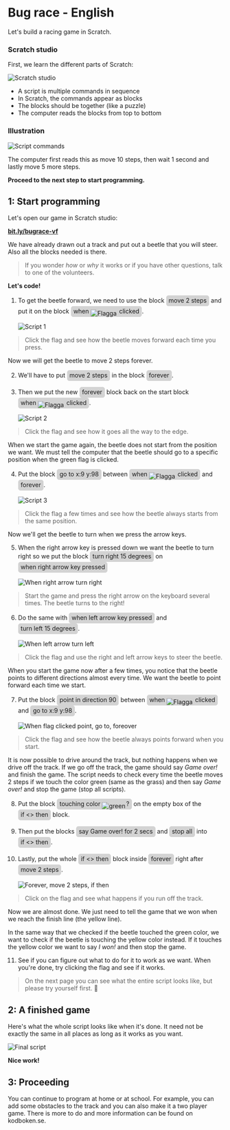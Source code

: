 <style> i.sb {
    border: 1px solid lightgray;
    border-radius: 5px;
    background: lightgray;
    padding: 2px 5px 4px 5px;
    font-style: normal;
    display: inline-block;
  } i.sb img {
    position: relative;
    margin: 0 2px 0 0 !important;
    top: 5px;
  }</style>

# Bug race - English

Let's build a racing game in Scratch.

### Scratch studio

First, we learn the different parts of Scratch:

![Scratch studio](scratch-studio.png)

- A script is multiple commands in sequence
- In Scratch, the commands appear as blocks
- The blocks should be together (like a puzzle)
- The computer reads the blocks from top to bottom

### Illustration

![Script commands](skript-kommandon.png)

The computer first reads this as move 10 steps, then wait 1 second and lastly move 5 more steps.

**Proceed to the next step to start programming.**

## 1: Start programming

Let's open our game in Scratch studio:

**<a href="http://bit.ly/bugrace-vf" target="_blank">bit.ly/bugrace-vf</a>**

We have already drawn out a track and put out a beetle that you will steer. Also all the blocks needed is there.

> If you wonder _how_ or _why_ it works or if you have other questions, talk to one of the volunteers.

**Let's code!**

1. To get the beetle forward, we need to use the block <i class="sb">move 2 steps</i> and put it on the block <i class="sb">when ![Flagga](flagga.png) clicked</i>.

    ![Script 1](skript-01.png)

> Click the flag and see how the beetle moves forward each time you press.

Now we will get the beetle to move 2 steps forever.

2. We'll have to put <i class="sb">move 2 steps</i> in the block <i class="sb">forever</i>.
3. Then we put the new <i class="sb">forever</i> block back on the start block <i class="sb">when ![Flagga](flagga.png) clicked</i>.

    ![Script 2](skript-02.png)

> Click the flag and see how it goes all the way to the edge.

When we start the game again, the beetle does not start from the position we want. We must tell the computer that the beetle should go to a specific position when the green flag is clicked.

4. Put the block <i class="sb">go to x:9 y:98</i> between <i class="sb">when ![Flagga](flagga.png) clicked</i> and <i class="sb">forever</i>.

    ![Script 3](skript-03.png)

> Click the flag a few times and see how the beetle always starts from the same position.

Now we'll get the beetle to turn when we press the arrow keys.

5. When the right arrow key is pressed down we want the beetle to turn right so we put the block <i class="sb">turn right 15 degrees</i> on <i class="sb">when right arrow key pressed</i>

    ![When right arrow turn right](skript-04a.png)

> Start the game and press the right arrow on the keyboard several times. The beetle turns to the right!

6. Do the same with <i class="sb">when left arrow key pressed</i> and <i class="sb">turn left 15 degrees</i>.

    ![When left arrow turn left](skript-04b.png)

> Click the flag and use the right and left arrow keys to steer the beetle.

When you start the game now after a few times, you notice that the beetle points to different directions almost every time. We want the beetle to point forward each time we start.

7. Put the block <i class="sb">point in direction 90</i> between <i class="sb">when ![Flagga](flagga.png) clicked</i> and <i class="sb">go to x:9 y:98</i>.

    ![When flag clicked point, go to, foreover](skript-05.png)

> Click the flag and see how the beetle always points forward when you start.

It is now possible to drive around the track, but nothing happens when we drive off the track. If we go off the track, the game should say _Game over!_ and finish the game. The script needs to check every time the beetle moves 2 steps if we touch the color green (same as the grass) and then say _Game over!_ and stop the game (stop all scripts).

8. Put the block <i class="sb">touching color ![green](gron.png)?</i> on the empty box of the <i class="sb">if <> then</i> block.
9. Then put the blocks <i class="sb">say Game over! for 2 secs</i> and <i class="sb">stop all</i> into <i class="sb">if <> then</i>.
10. Lastly, put the whole <i class="sb">if <> then</i> block inside <i class="sb">forever</i> right after <i class="sb">move 2 steps</i>.

    ![Forever, move 2 steps, if then](skript-06.png)

> Click on the flag and see what happens if you run off the track.

Now we are almost done. We just need to tell the game that we won when we reach the finish line (the yellow line).

In the same way that we checked if the beetle touched the green color, we want to check if the beetle is touching the yellow color instead. If it touches the yellow color we want to say _I won!_ and then stop the game.

11. See if you can figure out what to do for it to work as we want. When you're done, try clicking the flag and see if it works.

> On the next page you can see what the entire script looks like, but please try yourself first.

## 2: A finished game

Here's what the whole script looks like when it's done. It need not be exactly the same in all places as long as it works as you want.

![Final script](skript-07.png)

**Nice work!**

## 3: Proceeding

You can continue to program at home or at school. For example, you can add some obstacles to the track and you can also make it a two player game. There is more to do and more information can be found on kodboken.se.

<h2 id="dummy"></h2>
